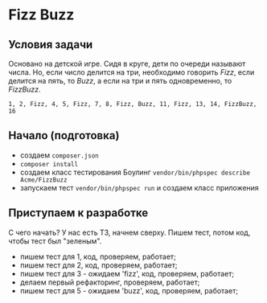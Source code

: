 # Fizz Buzz

## Условия задачи

Основано на детской игре. Сидя в круге, дети по очереди называют числа.
Но, если число делится на три, необходимо говорить *Fizz*, если делится на пять, то *Buzz*, а если на три и пять одновременно, то *FizzBuzz*.

```
1, 2, Fizz, 4, 5, Fizz, 7, 8, Fizz, Buzz, 11, Fizz, 13, 14, FizzBuzz, 16
```

## Начало (подготовка)

- создаем `composer.json`
- `composer install`
- создаем класс тестирования Боулинг `vendor/bin/phpspec describe Acme/FizzBuzz`
- запускаем тест `vendor/bin/phpspec run` и создаем класс приложения

## Приступаем к разработке

С чего начать? У нас есть ТЗ, начнем сверху. Пишем тест, потом код, чтобы тест был "зеленым".

- пишем тест для 1, код, проверяем, работает;
- пишем тест для 2, код, проверяем, работает;
- пишем тест для 3 - ожидаем 'fizz', код, проверяем, работает;
- делаем первый рефакторинг, проверяем, работает;
- пишем тест для 5 - ожидаем 'buzz', код, проверяем, работает;

